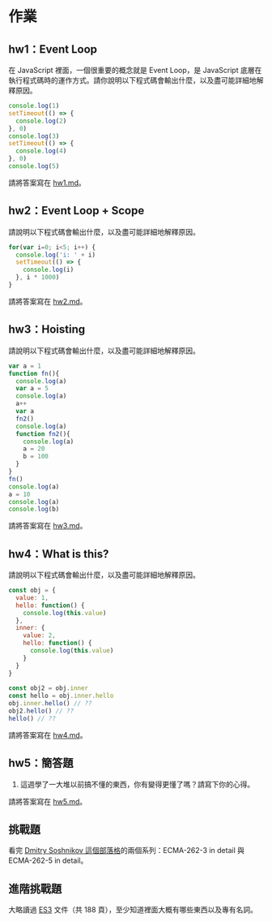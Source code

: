 # 作業

## hw1：Event Loop

在 JavaScript 裡面，一個很重要的概念就是 Event Loop，是 JavaScript 底層在執行程式碼時的運作方式。請你說明以下程式碼會輸出什麼，以及盡可能詳細地解釋原因。

``` js
console.log(1)
setTimeout(() => {
  console.log(2)
}, 0)
console.log(3)
setTimeout(() => {
  console.log(4)
}, 0)
console.log(5)
```

請將答案寫在 [hw1.md](hw1.md)。

## hw2：Event Loop + Scope

請說明以下程式碼會輸出什麼，以及盡可能詳細地解釋原因。

``` js
for(var i=0; i<5; i++) {
  console.log('i: ' + i)
  setTimeout(() => {
    console.log(i)
  }, i * 1000)
}
```

請將答案寫在 [hw2.md](hw2.md)。

## hw3：Hoisting

請說明以下程式碼會輸出什麼，以及盡可能詳細地解釋原因。

``` js
var a = 1
function fn(){
  console.log(a)
  var a = 5
  console.log(a)
  a++
  var a
  fn2()
  console.log(a)
  function fn2(){
    console.log(a)
    a = 20
    b = 100
  }
}
fn()
console.log(a)
a = 10
console.log(a)
console.log(b)
```

請將答案寫在 [hw3.md](hw3.md)。

## hw4：What is this?

請說明以下程式碼會輸出什麼，以及盡可能詳細地解釋原因。

``` js
const obj = {
  value: 1,
  hello: function() {
    console.log(this.value)
  },
  inner: {
    value: 2,
    hello: function() {
      console.log(this.value)
    }
  }
}
  
const obj2 = obj.inner
const hello = obj.inner.hello
obj.inner.hello() // ??
obj2.hello() // ??
hello() // ??
```

請將答案寫在 [hw4.md](hw4.md)。

## hw5：簡答題

1. 這週學了一大堆以前搞不懂的東西，你有變得更懂了嗎？請寫下你的心得。

請將答案寫在 [hw5.md](hw5.md)。

## 挑戰題

看完 [Dmitry Soshnikov 這個部落格](http://dmitrysoshnikov.com/)的兩個系列：ECMA-262-3 in detail 與 ECMA-262-5 in detail。

## 進階挑戰題

大略讀過 [ES3](https://www.ecma-international.org/publications/files/ECMA-ST-ARCH/ECMA-262,%203rd%20edition,%20December%201999.pdf) 文件（共 188 頁），至少知道裡面大概有哪些東西以及專有名詞。
